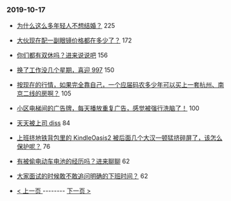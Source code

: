 ### 2019-10-17 
- [为什么这么多年轻人不想结婚？](https://www.v2ex.com/t/610172) 225
- [大伙现在配一副眼镜价格都在多少了？](https://www.v2ex.com/t/610141) 172
- [你们都有双休吗？进来说说吧](https://www.v2ex.com/t/610182) 156
- [换了工作没几个星期，喜迎 997](https://www.v2ex.com/t/610061) 150
- [按现在的行情，如果完全靠自己，一个应届码农多少年可以买上一套杭州、南京二线的房啊？](https://www.v2ex.com/t/610090) 105
- [小区电梯间的广告牌，每天播放重复广告，感觉被强行洗脑了！](https://www.v2ex.com/t/610044) 100
- [天天被上司 diss](https://www.v2ex.com/t/610133) 84
- [上班挤地铁背包里的 KindleOasis2 被后面几个大汉一顿猛挤碎屏了，该怎么保护呢？](https://www.v2ex.com/t/610159) 76
- [有被偷电动车电池的经历吗？进来聊聊](https://www.v2ex.com/t/610164) 62
- [大家面试的时候敢不敢追问明确的下班时间？](https://www.v2ex.com/t/610234) 62 

- [ < 上一页 ](https://github.com/able8/v2ex-hot-record/blob/master/2019-10-16.md) -------- [ 下一页 > ](https://github.com/able8/v2ex-hot-record/blob/master/2019-10-18.md)